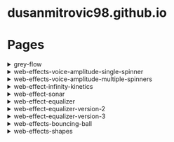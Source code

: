 # dusanmitrovic98.github.io

# Pages

<details>
<summary>grey-flow</summary>

[link](https://dusanmitrovic98.github.io/grey-flow)

<!-- Description of the grey-flow project. -->

</details>

<details>

  
<summary>web-effects-voice-amplitude-single-spinner</summary>
  
  [link](https://dusanmitrovic98.github.io/web-effects-voice-amplitude-single-spinner)
  
<!-- Description of the web-effects-voice-amplitude-single-spinner project. -->

</details>

<details>
  
<summary>web-effects-voice-amplitude-multiple-spinners</summary>
  
  [link](https://dusanmitrovic98.github.io/web-effects-voice-amplitude-multiple-spinners)
  
<!-- Description of the web-effects-voice-amplitude-multiple-spinners project. -->
  
</details>

<details>
  
<summary>web-effect-infinity-kinetics</summary>
  
  [link](https://dusanmitrovic98.github.io/web-effect-infinity-kinetics)
  
<!-- Description of the web-effects-voice-amplitude-multiple-spinners project. -->
  
</details>

<details>
<summary>web-effect-sonar</summary>

  [link](https://dusanmitrovic98.github.io/web-effect-sonar)

<!-- Description of the web-effect-sonar project. -->

</details>

<details>
<summary>web-effect-equalizer</summary>

  [link](https://dusanmitrovic98.github.io/web-effect-equalizer)

<!-- Description of the web-effect-equalizer project. -->

</details>

<details>
<summary>web-effect-equalizer-version-2</summary>

  [link](https://dusanmitrovic98.github.io/web-effect-equalizer-version-2)

<!-- Description of the web-effect-equalizer-version-2 project. -->

</details>

<details>
  
<summary>web-effect-equalizer-version-3</summary>

  [link](https://dusanmitrovic98.github.io/web-effect-equalizer-version-3)
  
<!-- Description of the web-effect-equalizer-version-3 project. -->

</details>

<details>
  
<summary>web-effects-bouncing-ball</summary>

  [link](https://dusanmitrovic98.github.io/web-effects-bouncing-ball)
  
<!-- Description of the web-effects-bouncing-ball project. -->

</details>

<details>
  
<summary>web-effects-shapes</summary>

  [link](https://dusanmitrovic98.github.io/web-effects-bouncing-ball)
  
<!-- Description of the web-effects-bouncing-ball project. -->

</details>
